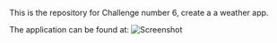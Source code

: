 This is the repository for Challenge number 6, create a a weather app.

The application can be found at:      ![Screenshot](screenshot.png)
